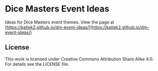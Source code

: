 # Dice Masters Event Ideas
Ideas for Dice Masters event themes. View the page at [https://katiek2.github.io/dm-event-ideas/](https://katiek2.github.io/dm-event-ideas/)

## License
This work is licensed under Creative Commons Attribution Share Alike 4.0. For details see the LICENSE file.
